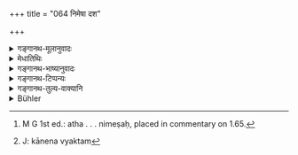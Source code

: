+++
title = "064 निमेषा दश"

+++

<details><summary>गङ्गानथ-मूलानुवादः</summary>

Ten and eight ‘nimeṣas’ (should be known as) one ‘Kāṣṭhā’; thirty such (Kāṣṭhās) one ‘Kalā’; thirty ‘Kalās’ one ‘muhūrta’; and as many ‘muhūrtas’ one ‘Ahorātra’ (Day and Night).—(64)
</details>

<details><summary>मेधातिथिः</summary>

स्थितिप्रलयकालपरिमाणनिरूपणार्थं ज्योतिःशास्त्रगोचरं कालविभागं वक्तुम् उपक्रमते । **अष्टादश निमेषाः काष्ठा** नाम कालो भवति । त्रिंशत्काष्ठाः **कलाः** । **त्रिंशत्कला** एको **मुहूर्तः** स्यात् । **तावतः** त्रिंशद् इत्य् अर्थः । त्रिंशन् मुहूर्तः **अहोरात्रम्** । विद्याद् इति क्रियापदम् आहृत्य तावद् इति द्वितीयाबहुवचनम् । अथ[^१०१] को ऽयं निमेषो नाम । अक्षिपक्ष्मणोर् नैसर्गिककम्प उन्मेषसहचारी । अन्यैस् तु पठितं यावता कालेनाविकृतम्[^१०२] अक्षरम् उच्चार्यते स निमेषः ॥ १.६४ ॥


[^१०२]:
     J: kānena vyaktam


[^१०१]:
     M G 1st ed.: atha . . . nimeṣaḥ, placed in commentary on 1.65.
</details>

<details><summary>गङ्गानथ-भाष्यानुवादः</summary>

The author now begins to describe the measures of time, which are taught in the Science of Astronomy, for the purpose of determining the exact duration of time of the continuance of the world and its dissolution.

Eighteen ‘*nimeṣas*’ go to make that measure of time which is known as ‘*Kāṣṭhā*’;—thirty ‘*Kāṣṭhās*’ make one ‘*Kalā*’;—thirty ‘*Kalās*’ make one ‘*Muhūrta*,’ and ‘*as many*’—*i.e*., thirty;—thirty ‘*muhurtas*’ make one ‘*Ahorātra*’ (Day and Night).

‘*Should be known as*’—this verb has got to be supplied.

‘*Tāvataḥ*,’ ‘a s many,’ is the Accusative Plural form.

“What is it that is called *Nimeṣa*?”

‘*Nimeṣa* is the natural *winking* of the Eye-lashes, which accompanies every opening of the eye. Other people have declared that ‘*Nimeṣa*’ is that time which is taken in the distinct utterance of one letter-sound.—(64)
</details>

<details><summary>गङ्गानथ-टिप्पन्यः</summary>

‘*Nimeṣa*’—(1) The time taken by one wink of the eye, or (2) the time taken in the distinct pronouncing of one syllable.

‘*Tāvaṭaḥ*’—in the Accusative necessitates the supplying of the Transitive verb ‘*vidyāṭ*,’ ‘one should know’. Nārāyaṇa and Nandana however favour the nominative form ‘*ṭāvanṭaḥ*’ which obviates the necessity of adding any words.

*Cf*. in this connection Wilson’s Viṣṇu-Purāṇa—Ed. Hall, Vol. I, pp.
47-50.
</details>

<details><summary>गङ्गानथ-तुल्य-वाक्यानि</summary>

**(Verse 64-73)  
**

*Mahābhārata*, 12.231.12-31.—


- 15 Nimeṣas	make one Kāṣṭhā,
- 30 Kāṣṭhās	make one Kalā,
- 30 Kalās	make 1 Muhūrta,
- 30 Muhūrtas make 1 Day or Night,
- 30 Days and Nights	make 1 Month,
- 12 Months	make 1 Year
- 2 Ayanas solstices (Northern and Southern).	make 1 Year

  
‘In the world of human beings it is the Sun that divides the Day and Night, the night is for the sleep of creatures and the day for active operations;—the Month constitutes the Day-Night of the Pitṛs, the brighter half being the Day, for active operations and the darker half, the Night, for sleeping. The year constitutes the Day-Night of the gods, the northern solstice, the Night.... 4,000 years constitute the
*Kṛtayuga* and each succeeding *yuga* \[*Tretāyuga*, *Dvāparayuga*,
*Kaliyuga*\] is a quarter less, etc., etc.’

*Arthaśāstra*, p. 265.—‘The divisions of these are the following—Tuṭa,
Lava, Nimeṣa, Kāṣṭhā, Kalā, Nāḍīkā, Muhūrta, Divasa, Rātri, Pakṣa, Māsa, Ṛtu, Ayana, Saṃvatsara and Yuga.

|             |                   | |-------------|-------------------| | 2 Tuṭas     | make one Lava     | | 2 Lavas     | make one Nimeṣa   | | 5 Nimeṣas   | make one Kāṣṭhā   | | 30 Kāṣṭhās  | make one Kalā     | | 40 Kalās    | make one Nāḍīkā   | | 2 Nāḍīkās   | make one Muhūrta  | | 15 Muhūrtas | make one Divasa\* | | 15 Muhūrtas | make one Night\*  |

  
\*= During the months of Chaitra and Aśvina; during other months the extent of the day and night vary to the extent of three Muhūrtas.

|                  |                     | |------------------|---------------------| | 15 Divasa-Rātris | make one Pakṣa      | | 2 Pakṣas         | make make one Māsas | | 2 Māsas          | make one Ṛtu        | | 3 Ṛtus           | make one Ayana      | | 2 Ayanas         | make one Saṃvatsara | | 5 Saṃvatsaras    | make one Yuga       |
</details>

<details><summary>Bühler</summary>

064	Eighteen nimeshas (twinklings of the eye, are one kashtha), thirty kashthas one kala, thirty kalas one muhurta, and as many (muhurtas) one day and night.
</details>
